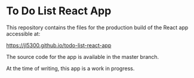 # To Do List React App

This repository contains the files for the production build of the React app accessible at:
        
https://jl5300.github.io/todo-list-react-app
    
The source code for the app is available in the master branch.

At the time of writing, this app is a work in progress.
